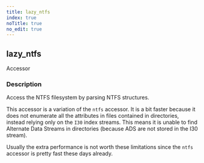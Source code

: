```yaml
---
title: lazy_ntfs
index: true
noTitle: true
no_edit: true
---
```




<div class="vql_item"></div>


## lazy_ntfs
<span class='vql_type pull-right page-header'>Accessor</span>


### Description

Access the NTFS filesystem by parsing NTFS structures.

This accessor is a variation of the `ntfs` accessor. It is a bit
faster because it does not enumerate all the attributes in files
contained in directories, instead relying only on the `I30` index
streams. This means it is unable to find Alternate Data Streams in
directories (because ADS are not stored in the I30 stream).

Usually the extra performance is not worth these limitations since the
`ntfs` accessor is pretty fast these days already.


